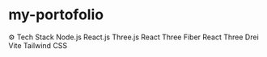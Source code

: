 # my-portofolio

⚙️ Tech Stack
Node.js
React.js
Three.js
React Three Fiber
React Three Drei
Vite
Tailwind CSS
